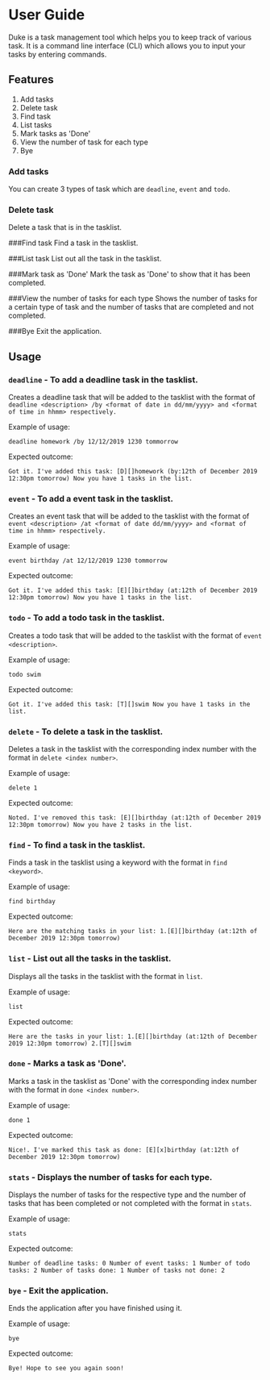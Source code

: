 # User Guide
Duke is a task management tool which helps you to keep track of various task. It is a command line interface (CLI) which allows you to input your tasks by entering commands.
## Features 
1. Add tasks
2. Delete task
3. Find task
4. List tasks
5. Mark tasks as 'Done'
6. View the number of task for each type
7. Bye
### Add tasks 
You can create 3 types of task which are `deadline`, `event` and `todo`. 

### Delete task
Delete a task that is in the tasklist.

###Find task
Find a task in the tasklist.

###List task
List out all the task in the tasklist.

###Mark task as 'Done'
Mark the task as 'Done' to show that it has been completed.

###View the number of tasks for each type
Shows the number of tasks for a certain type of task and the number of tasks that are completed and not completed.

###Bye
Exit the application.

## Usage

### `deadline` - To add a deadline task in the tasklist.

Creates a deadline task that will be added to the tasklist with the format of `deadline <description> /by <format of date in dd/mm/yyyy> and <format of time in hhmm> respectively.`

Example of usage: 

`deadline homework /by 12/12/2019 1230 tommorrow`

Expected outcome:

`Got it. I've added this task:
[D][]homework (by:12th of December 2019 12:30pm tomorrow)
Now you have 1 tasks in the list.`

### `event` - To add a event task in the tasklist.

Creates an event task that will be added to the tasklist with the format of `event <description> /at <format of date dd/mm/yyyy> and <format of time in hhmm> respectively.`

Example of usage: 

`event birthday /at 12/12/2019 1230 tommorrow`

Expected outcome:

`Got it. I've added this task:
[E][]birthday (at:12th of December 2019 12:30pm tomorrow)
Now you have 1 tasks in the list.`

### `todo` - To add a todo task in the tasklist.

Creates a todo task that will be added to the tasklist with the format of `event <description>`.

Example of usage: 

`todo swim`

Expected outcome:

`Got it. I've added this task:
[T][]swim
Now you have 1 tasks in the list.`

### `delete` - To delete a task in the tasklist.

Deletes a task in the tasklist with the corresponding index number with the format in `delete <index number>`.

Example of usage: 

`delete 1`

Expected outcome:

`Noted. I've removed this task:
[E][]birthday (at:12th of December 2019 12:30pm tomorrow)
Now you have 2 tasks in the list.`

### `find` - To find a task in the tasklist.

Finds a task in the tasklist using a keyword with the format in `find <keyword>`.

Example of usage: 

`find birthday`

Expected outcome:

`Here are the matching tasks in your list:
1.[E][]birthday (at:12th of December 2019 12:30pm tomorrow)`

### `list` - List out all the tasks in the tasklist.

Displays all the tasks in the tasklist  with the format in `list`.

Example of usage: 

`list`

Expected outcome:

`Here are the tasks in your list:
1.[E][]birthday (at:12th of December 2019 12:30pm tomorrow)
2.[T][]swim`

### `done` - Marks a task as 'Done'.

Marks a task in the tasklist as 'Done' with the corresponding index number with the format in `done <index number>`.

Example of usage: 

`done 1`

Expected outcome:

`Nice!. I've marked this task as done:
[E][x]birthday (at:12th of December 2019 12:30pm tomorrow)`

### `stats` - Displays the number of tasks for each type.

Displays the number of tasks for the respective type and the number of tasks that has been completed or not completed with the format in `stats`.

Example of usage: 

`stats`

Expected outcome:

`Number of deadline tasks: 0
Number of event tasks: 1
Number of todo tasks: 2
Number of tasks done: 1
Number of tasks not done: 2`

### `bye` - Exit the application.

Ends the application after you have finished using it.

Example of usage: 

`bye`

Expected outcome:

`Bye! Hope to see you again soon!`